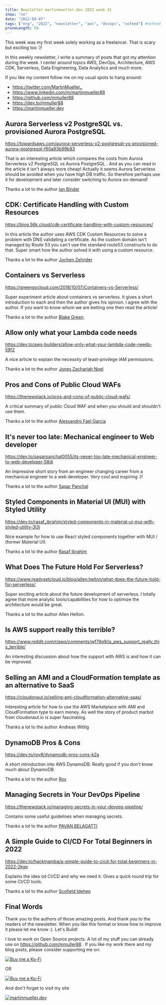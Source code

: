 ```yaml
---
title: Newsletter martinmueller.dev 2022 week 31
show: "no"
date: "2022-09-07"
tags: ["eng", "2022", "newsletter", "aws", "devops", "nofeed"] #nofeed
pruneLength: 50
---
```


This week was my first week solely working as a freelancer. That is scary but exciting too :)!

In this weekly newsletter, I write a summary of posts that got my attention during the week. I center around topics AWS, DevOps, Architecture, AWS CDK, Serverless, Data Engineering, Data Analytics and much more.

If you like my content follow me on my usual spots to hang around:

- <https://twitter.com/MartinMueller_>
- <https://www.linkedin.com/in/martinmueller88>
- <https://github.com/mmuller88>
- <https://dev.to/mmuller88>
- <https://martinmueller.dev>

## Aurora Serverless v2 PostgreSQL vs. provisioned Aurora PostgreSQL

<https://towardsaws.com/aurora-serverless-v2-postgresql-vs-provisioned-aurora-postgresql-f60a93b99b83>

That is an interesting article which compares the costs from Aurora Serverless v2 PostgreSQL vs Aurora PostgreSQL . And as you can read in the article it isn't always more cheap! Actually it seems Aurora Serverless should be avoided when you have high DB traffic. So therefore perhaps use it for development and later consider switching to Aurora on-demand!

Thanks a lot to the author [Ian Binder](https://medium.com/@ianbinder)

## CDK: Certificate Handling with Custom Resources

<https://blog.56k.cloud/cdk-certificate-handling-with-custom-resources/>

In this article the author uses AWS CDK Custom Resources to solve a problem with DNS validating a certificate. As the custom domain isn't managed by Route 53 you can't use the standard route53 constructs to do that. Super smart how the author solved it with using a custom resource.

Thanks a lot to the author [Jochen Zehnder](https://blog.56k.cloud/author/jochen/)

## Containers vs Serverless

<https://greengocloud.com/2018/10/07/Containers-vs-Serverless/>

Super experiment article about containers vs serverless. It gives a short introduction to each and then the author gives his opinion. I agree with the author. If you want to know whom we are betting one then read the article!

Thanks a lot to the author [Blake Green](https://greengocloud.com/about/).

## Allow only what your Lambda code needs

<https://dev.to/aws-builders/allow-only-what-your-lambda-code-needs-59f2>

A nice article to explain the necessity of least-privilege IAM permissions.

Thanks a lot to the author [Jones Zachariah Noel](https://dev.to/zachjonesnoel)

## Pros and Cons of Public Cloud WAFs

<https://thenewstack.io/pros-and-cons-of-public-cloud-wafs/>

A critical summary of public Cloud WAF and when you should and shouldn't use them.

Thanks a lot to the author [Alessandro Fael Garcia](https://www.linkedin.com/in/alessfg)

## It's never too late: Mechanical engineer to Web developer

<https://dev.to/sagarpanchal0055/its-never-too-late-mechanical-engineer-to-web-developer-58di>

An impressive short story from an engineer changing career from a mechanical engineer to a web developer. Very cool and inspiring :)!

Thanks a lot to the author [Sagar Panchal](https://dev.to/sagarpanchal0055)

## Styled Components in Material UI (MUI) with Styled Utility

<https://dev.to/rasaf_ibrahim/styled-components-in-material-ui-mui-with-styled-utility-3l3j>

Nice example for how to use React styled components together with MUI / (former Material UI).

Thanks a lot to the author [Rasaf Ibrahim](https://dev.to/rasaf_ibrahim)

## What Does The Future Hold For Serverless?

<https://www.readysetcloud.io/blog/allen.helton/what-does-the-future-hold-for-serverless/>

Super exciting article about the future development of serverless. I totally agree that more analytic tools/capabilities for how to optimize the architecture would be great.

Thanks a lot to the author Allen Helton.

## Is AWS support really this terrible?

<https://www.reddit.com/r/aws/comments/wf79q9/is_aws_support_really_this_terrible/>

An interesting discussion about how the support with AWS is and how it can be improved.

## Selling an AMI and a CloudFormation template as an alternative to SaaS

<https://cloudonaut.io/selling-ami-cloudformation-alternative-saas/>

Interesting article for how to use the AWS Marketplace with AMI and CloudFormation type to earn money. As well the story of product marbot from cloudonaut.io is super fascinating.

Thanks a lot to the author Andreas Wittig

## DynamoDB Pros & Cons

<https://dev.to/roy8/dynamodb-pros-cons-k2a>

A short introduction into AWS DynamoDB. Really good if you don't know much about DynamoDB.

Thanks a lot to the author [Roy](https://dev.to/roy8)

## Managing Secrets in Your DevOps Pipeline

<https://thenewstack.io/managing-secrets-in-your-devops-pipeline/>

Contains some useful guidelines when managing secrets.

Thanks a lot to the author [PAVAN BELAGATTI](https://thenewstack.io/author/pavan-belagatti/)

## A Simple Guide to CI/CD For Total Beginners in 2022

<https://dev.to/hackmamba/a-simple-guide-to-cicd-for-total-beginners-in-2022-2kgp>

Explains the idea od CI/CD and why we need it. Gives a quick round trip for some CI/CD tools.

Thanks a lot to the author [Scofield Idehen](https://dev.to/scofieldidehen)

## Final Words

Thank you to the authors of those amazing posts. And thank you to the readers of the newsletter. When you like this format or know how to improve it please let me know :). Let's Build!

I love to work on Open Source projects. A lot of my stuff you can already use on <https://github.com/mmuller88> . If you like my work there and my blog posts, please consider supporting me on:

[![Buy me a Ko-Fi](https://storage.ko-fi.com/cdn/useruploads/png_d554a01f-60f0-4969-94d1-7b69f3e28c2fcover.jpg?v=69a332f2-b808-4369-8ba3-dae0d1100dd4)](https://ko-fi.com/T6T1BR59W)

OR

[![Buy me a Ko-Fi](https://theastrologypodcast.com/wp-content/uploads/2015/06/become-my-patron-05.jpg)](https://www.patreon.com/bePatron?u=29010217)

And don't forget to visit my site

[![martinmueller.dev](https://martinmueller.dev/static/84caa5292a6d0c37c48ae280d04b5fa6/a7715/joint.jpg)](https://martinmueller.dev/resume)
